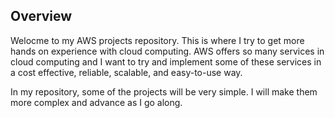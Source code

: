 ## Overview
Welocme to my AWS projects repository. This is where I try to get more hands on experience with cloud computing. AWS offers so many services in cloud computing and I want to try and implement some of these services in a cost effective, reliable, scalable, and easy-to-use way.

In my repository, some of the projects will be very simple. I will make them more complex and advance as I go along.
